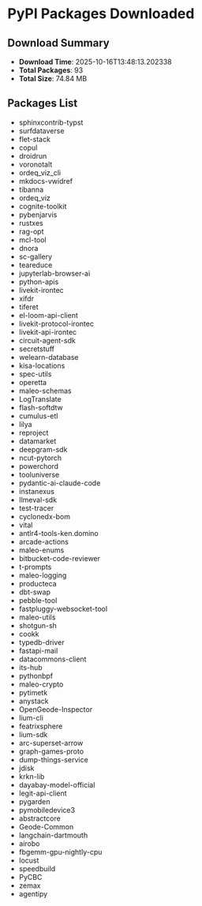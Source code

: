 # PyPI Packages Downloaded

## Download Summary
- **Download Time**: 2025-10-16T13:48:13.202338
- **Total Packages**: 93
- **Total Size**: 74.84 MB

## Packages List
- sphinxcontrib-typst
- surfdataverse
- flet-stack
- copul
- droidrun
- voronotalt
- ordeq_viz_cli
- mkdocs-vwidref
- tibanna
- ordeq_viz
- cognite-toolkit
- pybenjarvis
- rustxes
- rag-opt
- mcl-tool
- dnora
- sc-gallery
- teareduce
- jupyterlab-browser-ai
- python-apis
- livekit-irontec
- xifdr
- tiferet
- el-loom-api-client
- livekit-protocol-irontec
- livekit-api-irontec
- circuit-agent-sdk
- secretstuff
- welearn-database
- kisa-locations
- spec-utils
- operetta
- maleo-schemas
- LogTranslate
- flash-softdtw
- cumulus-etl
- lilya
- reproject
- datamarket
- deepgram-sdk
- ncut-pytorch
- powerchord
- tooluniverse
- pydantic-ai-claude-code
- instanexus
- llmeval-sdk
- test-tracer
- cyclonedx-bom
- vital
- antlr4-tools-ken.domino
- arcade-actions
- maleo-enums
- bitbucket-code-reviewer
- t-prompts
- maleo-logging
- producteca
- dbt-swap
- pebble-tool
- fastpluggy-websocket-tool
- maleo-utils
- shotgun-sh
- cookk
- typedb-driver
- fastapi-mail
- datacommons-client
- its-hub
- pythonbpf
- maleo-crypto
- pytimetk
- anystack
- OpenGeode-Inspector
- lium-cli
- featrixsphere
- lium-sdk
- arc-superset-arrow
- graph-games-proto
- dump-things-service
- jdisk
- krkn-lib
- dayabay-model-official
- legit-api-client
- pygarden
- pymobiledevice3
- abstractcore
- Geode-Common
- langchain-dartmouth
- airobo
- fbgemm-gpu-nightly-cpu
- locust
- speedbuild
- PyCBC
- zemax
- agentipy
